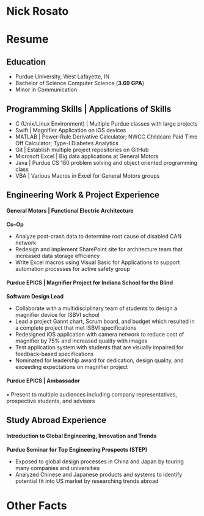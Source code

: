 #  Nick Rosato


# Resume
## Education                           												
- Purdue University, West Lafayette, IN		    		                                         	                       
- Bachelor of Science Computer Science (__3.69 GPA__)					                                                  
- Minor in Communication

## Programming Skills | Applications of Skills										
- C (Unix/Linux Environment) | Multiple Purdue classes with large projects
- Swift | Magnifier Application on iOS devices
- MATLAB | Power-Rule Derivative Calculator; NWCC Childcare Paid Time Off Calculator; Type-I Diabetes Analytics
- Git | Establish multiple project repositories on GitHub
- Microsoft Excel | Big data applications at General Motors
- Java | Purdue CS 180 problem solving and object oriented programming class
- VBA | Various Macros in Excel for General Motors groups
## Engineering Work & Project Experience      										
#### General Motors | Functional Electric Architecture        		   			     
__Co-Op__
- Analyze post-crash data to determine root cause of disabled CAN network
- Redesign and implement SharePoint site for architecture team that increased data storage efficiency
- Write Excel macros using Visual Basic for Applications to support automation processes for active safety group
#### Purdue EPICS | Magnifier Project for Indiana School for the Blind                                        
__Software Design Lead__
- Collaborate with a multidisciplinary team of students to design a magnifier device for ISBVI school
- Lead a project Gannt chart, Scrum board, and budget which resulted in a complete project that met ISBVI specifications
- Redesigned iOS application with camera network to reduce cost of magnifier by 75% and increased quality with images
- Test application system with students that are visually impaired for feedback-based specifications
- Nominated for leadership award for dedication, design quality, and exceeding expectations on magnifier project
#### Purdue EPICS | Ambassador
•	Present to multiple audiences including company representatives, prospective students, and advisors
## Study Abroad Experience												
#### Introduction to Global Engineering, Innovation and Trends	
__Purdue Seminar for Top Engineering Prospects (STEP)__
- Exposed to global design processes in China and Japan by touring many companies and universities
- Analyzed Chinese and Japanese products and systems to identify potential fit into US market by researching trends abroad

# Other Facts
